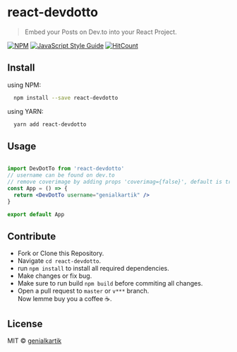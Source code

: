 # react-devdotto

> Embed your Posts on Dev.to into your React Project.

[![NPM](https://img.shields.io/npm/v/react-devdotto.svg)](https://www.npmjs.com/package/react-devdotto) [![JavaScript Style Guide](https://img.shields.io/badge/code_style-standard-brightgreen.svg)](https://standardjs.com) [![HitCount](http://hits.dwyl.com/genialkartik/react-devto.svg)](http://hits.dwyl.com/genialkartik/react-devto)

## Install

using NPM:
```bash
  npm install --save react-devdotto
```
using YARN:
```bash
  yarn add react-devdotto
```

## Usage

```jsx

import DevDotTo from 'react-devdotto'
// username can be found on dev.to
// remove coverimage by adding props 'coverimag={false}', default is true
const App = () => {
  return <DevDotTo username="genialkartik" />
}

export default App
```

## Contribute

- Fork or Clone this Repository.
- Navigate `cd react-devdotto`.
- run `npm install` to install all required dependencies.
- Make changes or fix bug.
- Make sure to run build `npm build` before commiting all changes.
- Open a pull request to `master` or `v***` branch.<br>
Now lemme buy you a coffee :coffee:.

## License

MIT © [genialkartik](https://github.com/genialkartik)
